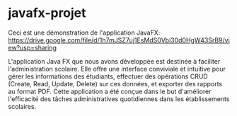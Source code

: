 # javafx-projet

Ceci est une démonstration de l'application JavaFX: https://drive.google.com/file/d/1h7mJSZ7uj1EsMdS0Vbi30d0HgW43SrB9/view?usp=sharing


L'application Java FX que nous avons développée est destinée à
faciliter l'administration scolaire. Elle offre une interface conviviale et
intuitive pour gérer les informations des étudiants, effectuer des
opérations CRUD (Create, Read, Update, Delete) sur ces données, et
exporter des rapports au format PDF. Cette application a été conçue
dans le but d'améliorer l'efficacité des tâches administratives
quotidiennes dans les établissements scolaires.
